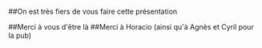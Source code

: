<br>
##On est très fiers de vous faire cette présentation

##Merci à vous d'être là
##Merci à Horacio (ainsi qu'à Agnès et Cyril pour la pub)